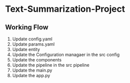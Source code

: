 # Text-Summarization-Project 

## Working Flow
1. Update config.yaml
2. Update params.yaml
3. Update entity
4. Update the Configuration managaer in the src config
5. Update the components
6. Update the pipeline in the src pipeline
7. Update the main.py
8. Update the app.py